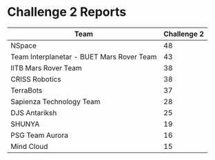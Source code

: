 # Challenge 2 Reports

| Team                                      | Challenge 2 |
| ----------------------------------------- | ----------- |
| NSpace                                    | 48          |
| Team Interplanetar - BUET Mars Rover Team | 43          |
| IITB Mars Rover Team                      | 38          |
| CRISS Robotics                            | 38          |
| TerraBots                                 | 37          |
| Sapienza Technology Team                  | 28          |
| DJS Antariksh                             | 25          |
| SHUNYA                                    | 19          |
| PSG Team Aurora                           | 16          |
| Mind Cloud                                | 15          |
